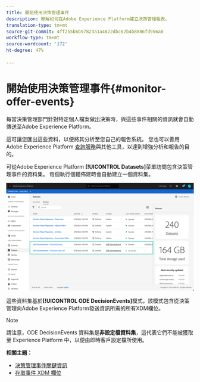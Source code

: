 ```yaml
---
title: 開始使用決策管理事件
description: 瞭解如何在Adobe Experience Platform建立決策管理報表。
translation-type: tm+mt
source-git-commit: 4ff255b6b57823a1a4622dbc62b4b8886fd956a0
workflow-type: tm+mt
source-wordcount: '172'
ht-degree: 47%

---
```


# 開始使用決策管理事件{#monitor-offer-events}

每當決策管理部門針對特定個人檔案做出決策時，與這些事件相關的資訊就會自動傳送至Adobe Experience Platform。

這可讓您匯出這些資料，以便將其分析至您自己的報吿系統。 您也可以善用 Adobe Experience Platform [查詢服務](https://experienceleague.adobe.com/docs/experience-platform/query/home.html?lang=zh-Hant)與其他工具，以達到增強分析和報告的目的。

可從Adobe Experience Platform **[!UICONTROL Datasets]**&#x200B;菜單訪問包含決策管理事件的資料集。 每個執行個體佈建時會自動建立一個資料集。

![](../assets/events-datasets-list.png)

這些資料集基於&#x200B;**[!UICONTROL ODE DecisionEvents]**&#x200B;模式，該模式包含從決策管理向Adobe Experience Platform發送資訊所需的所有XDM欄位。

>[!NOTE]
>
>請注意，ODE DecisionEvents 資料集是&#x200B;**非設定檔資料集**，這代表它們不能被獲取至 Experience Platform 中，以便由即時客戶設定檔所使用。

**相關主題：**

* [決策管理事件關鍵資訊](../reports/key-information.md)
* [存取事件 XDM 欄位](../reports/xdm-fields.md)
